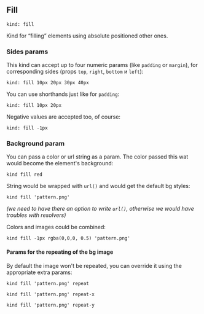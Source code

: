 ---
---

## Fill

    kind: fill

Kind for “filling” elements using absolute positioned other ones.

### Sides params

This kind can accept up to four numeric params (like `padding` or `margin`), for corresponding sides (props `top`, `right`, `bottom` и `left`):

    kind: fill 10px 20px 30px 40px

You can use shorthands just like for `padding`:

    kind: fill 10px 20px

Negative values are accepted too, of course:

    kind: fill -1px

### Background param

You can pass a color or url string as a param. The color passed this wat would become the element's background:

    kind fill red

String would be wrapped with `url()` and would get the default bg styles:

    kind fill 'pattern.png'

_(we need to have there an option to write `url()`, otherwise we would have troubles with resolvers)_

Colors and images could be combined:

    kind fill -1px rgba(0,0,0, 0.5) 'pattern.png'

#### Params for the repeating of the bg image

By default the image won't be repeated, you can override it using the appropriate extra params:

    kind fill 'pattern.png' repeat

    kind fill 'pattern.png' repeat-x
    
    kind fill 'pattern.png' repeat-y
